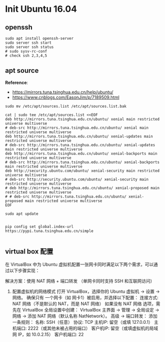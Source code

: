 # Init Ubuntu 16.04


## openssh 

```shell
sudo apt install openssh-server
sudo server ssh start
sudo server ssh status
# sudo sysv-rc-conf
# check ssh 2,3,4,5
```

## apt source

**Reference**:
* https://mirrors.tuna.tsinghua.edu.cn/help/ubuntu/
* https://www.cnblogs.com/EasonJim/p/7189509.html


```shell
sudo mv /etc/apt/sources.list /etc/apt/sources.list.bak

cat | sudo tee /etc/apt/sources.list <<EOF
deb http://mirrors.tuna.tsinghua.edu.cn/ubuntu/ xenial main restricted universe multiverse
# deb-src http://mirrors.tuna.tsinghua.edu.cn/ubuntu/ xenial main restricted universe multiverse
deb http://mirrors.tuna.tsinghua.edu.cn/ubuntu/ xenial-updates main restricted universe multiverse
# deb-src http://mirrors.tuna.tsinghua.edu.cn/ubuntu/ xenial-updates main restricted universe multiverse
deb http://mirrors.tuna.tsinghua.edu.cn/ubuntu/ xenial-backports main restricted universe multiverse
# deb-src http://mirrors.tuna.tsinghua.edu.cn/ubuntu/ xenial-backports main restricted universe multiverse
deb http://security.ubuntu.com/ubuntu/ xenial-security main restricted universe multiverse
# deb-src http://security.ubuntu.com/ubuntu/ xenial-security main restricted universe multiverse
# deb http://mirrors.tuna.tsinghua.edu.cn/ubuntu/ xenial-proposed main restricted universe multiverse
# # deb-src http://mirrors.tuna.tsinghua.edu.cn/ubuntu/ xenial-proposed main restricted universe multiverse
EOF

sudo apt update


pip config set global.index-url https://pypi.tuna.tsinghua.edu.cn/simple


```


## virtual box 配置
在 VirtualBox 中为 Ubuntu 虚拟机配置一张网卡同时满足以下两个需求，可以通过以下步骤实现：

解决方案：使用 NAT 网络 + 端口转发
（单网卡同时支持 SSH 和互联网访问）

1. 配置虚拟机的网络模式
打开 VirtualBox，选择你的 Ubuntu 虚拟机 -> 设置 -> 网络。
确保只有 一个网卡（如 网卡1）被启用，并选择以下配置：
连接方式: NAT 网络（不是默认的 NAT，而是 NAT 网络）
如果没有 NAT 网络 选项，需先在 VirtualBox 全局设置中创建：
VirtualBox 主界面 -> 管理 -> 全局设定 -> 网络 -> 添加 NAT 网络（默认名称 NatNetwork）。
高级 -> 端口转发：
添加一条规则：
名称: SSH（任意）
协议: TCP
主机IP: 留空（或填 127.0.0.1）
主机端口: 2222（或其他未被占用的端口）
客户机IP: 留空（或填虚拟机的局域网 IP，如 10.0.2.15）
客户机端口: 22

